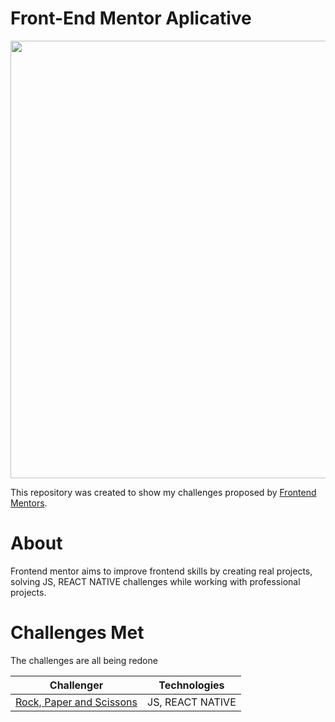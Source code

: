 # Front-End Mentor Aplicative

<div center>
<img src="https://user-images.githubusercontent.com/98968823/172701817-c7a3c6b6-f675-412c-aa36-221c03038d08.svg" width="700px" />
  </div>

This repository was created to show my challenges proposed by [Frontend Mentors](https://www.frontendmentor.io).

<h1> About </h1>

<p>Frontend mentor aims to improve frontend skills by creating real projects, solving JS, REACT NATIVE challenges while working with professional projects.</p>

<h1> Challenges Met </h1>
<p> The challenges are all being redone <p/>

|Challenger | Technologies|
|---|---|
|  [Rock, Paper and Scissons](https://github.com/belluzzojr/frontend-mentor-apps/tree/main/app-rock-paper-scissors) | JS, REACT NATIVE |
